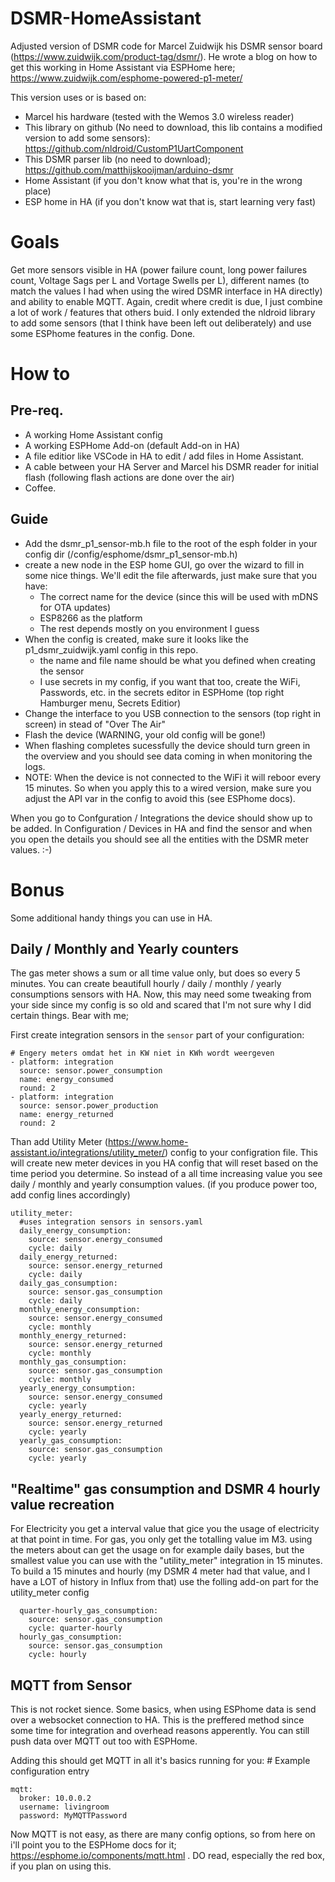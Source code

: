 # DSMR-HomeAssistant
Adjusted version of DSMR code for Marcel Zuidwijk his DSMR sensor board (https://www.zuidwijk.com/product-tag/dsmr/). He wrote a blog on how to get this working in Home Assistant via ESPHome here; https://www.zuidwijk.com/esphome-powered-p1-meter/

This version uses or is based on:
 - Marcel his hardware (tested with the Wemos 3.0 wireless reader)
 - This library on github (No need to download, this lib contains a modified version to add some sensors): https://github.com/nldroid/CustomP1UartComponent
 - This DSMR parser lib (no need to download); https://github.com/matthijskooijman/arduino-dsmr
 - Home Assistant (if you don't know what that is, you're in the wrong place)
 - ESP home in HA (if you don't know wat that is, start learning very fast)

# Goals
Get more sensors visible in HA (power failure count, long power failures count, Voltage Sags per L and Vortage Swells per L), different names (to match the values I had when using the wired DSMR interface in HA directly) and ability to enable MQTT. Again, credit where credit is due, I just combine a lot of work / features that others buid. I only extended the nldroid library to add some sensors (that I think have been left out deliberately) and use some ESPhome features in the config. Done. 

# How to

## Pre-req.
 - A working Home Assistant config
 - A working ESPHome Add-on (default Add-on in HA)
 - A file editior like VSCode in HA to edit / add files in Home Assistant.
 - A cable between your HA Server and Marcel his DSMR reader for initial flash (following flash actions are done over the air)
 - Coffee. 

## Guide
 - Add the dsmr_p1_sensor-mb.h file to the root of the esph folder in your config dir (/config/esphome/dsmr_p1_sensor-mb.h)
 - create a new node in the ESP home GUI, go over the wizard to fill in some nice things. We'll edit the file afterwards, just make sure that you have:
   - The correct name for the device (since this will be used with mDNS for OTA updates)
   - ESP8266 as the platform
   - The rest depends mostly on you environment I guess
 - When the config is created, make sure it looks like the p1_dsmr_zuidwijk.yaml config in this repo. 
   - the name and file name should be what you defined when creating the sensor
   - I use secrets in my config, if you want that too, create the WiFi, Passwords, etc. in the secrets editor in ESPHome (top right Hamburger menu, Secrets Editior)
 - Change the interface to you USB connection to the sensors (top right in screen) in stead of "Over The Air"
 - Flash the device (WARNING, your old config will be gone!)
 - When flashing completes sucessfully the device should turn green in the overview and you should see data coming in when monitoring the logs.
 - NOTE: When the device is not connected to the WiFi it will reboor every 15 minutes. So when you apply this to a wired version, make sure you adjust the API var in the config to avoid this (see ESPhome docs). 

When you go to Confguration / Integrations the device should show up to be added. In Configuration / Devices in HA and find the sensor and when you open the details you should see all the entities with the DSMR meter values. :-) 

# Bonus
Some additional handy things you can use in HA. 

## Daily / Monthly and Yearly counters
The gas meter shows a sum or all time value only, but does so every 5 minutes. You can create beautifull hourly / daily / monthly / yearly consumptions sensors with HA. Now, this may need some tweaking from your side since my config is so old and scared that I'm not sure why I did certain things. Bear with me;

First create integration sensors in the `sensor` part of your configuration:
```
# Engery meters omdat het in KW niet in KWh wordt weergeven
- platform: integration
  source: sensor.power_consumption
  name: energy_consumed
  round: 2
- platform: integration
  source: sensor.power_production
  name: energy_returned
  round: 2
```

Than add Utility Meter (https://www.home-assistant.io/integrations/utility_meter/) config to your configration file. This will create new meter devices in you HA config that will reset based on the time period you determine. So instead of a all time increasing value you see daily / monthly and yearly consumption values. (if you produce power too, add config lines accordingly)

```
utility_meter:
  #uses integration sensors in sensors.yaml
  daily_energy_consumption:
    source: sensor.energy_consumed
    cycle: daily
  daily_energy_returned:
    source: sensor.energy_returned
    cycle: daily
  daily_gas_consumption:
    source: sensor.gas_consumption
    cycle: daily
  monthly_energy_consumption:
    source: sensor.energy_consumed
    cycle: monthly
  monthly_energy_returned:
    source: sensor.energy_returned
    cycle: monthly
  monthly_gas_consumption:
    source: sensor.gas_consumption
    cycle: monthly
  yearly_energy_consumption:
    source: sensor.energy_consumed
    cycle: yearly
  yearly_energy_returned:
    source: sensor.energy_returned
    cycle: yearly
  yearly_gas_consumption:
    source: sensor.gas_consumption
    cycle: yearly
```

## "Realtime" gas consumption and DSMR 4 hourly value recreation
For Electricity you get a interval value that gice you the usage of electricity at that point in time. For gas, you only get the totalling value im M3. using the meters about can get the usage on for example daily bases, but the smallest value you can use with the "utility_meter" integration in 15 minutes. To build a 15 minutes and hourly (my DSMR 4 meter had that value, and I have a LOT of history in Influx from that) use the folling add-on part for the utility_meter config

```
  quarter-hourly_gas_consumption:
    source: sensor.gas_consumption
    cycle: quarter-hourly
  hourly_gas_consumption:
    source: sensor.gas_consumption
    cycle: hourly
```

## MQTT from Sensor
This is not rocket sience. Some basics, when using ESPhome data is send over a websocket connection to HA. This is the preffered method since some time for integration and overhead reasons apperently. You can still push data over MQTT out too with ESPHome. 

Adding this should get MQTT in all it's basics running for you: # Example configuration entry
```
mqtt:
  broker: 10.0.0.2
  username: livingroom
  password: MyMQTTPassword
```

Now MQTT is not easy, as there are many config options, so from here on i'll point you to the ESPHome docs for it; https://esphome.io/components/mqtt.html . DO read, especially the red box, if you plan on using this.
  
